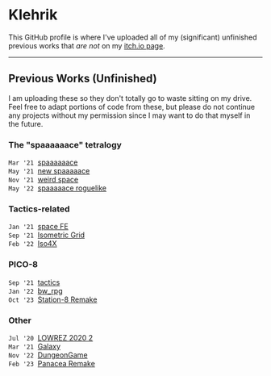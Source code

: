 # Klehrik

This GitHub profile is where I've uploaded all of my (significant) unfinished previous works that *are not* on my [itch.io page](https://klehrik.itch.io).

---

## Previous Works (Unfinished)

I am uploading these so they don't totally go to waste sitting on my drive.  
Feel free to adapt portions of code from these, but please do not continue any projects without my permission since I may want to do that myself in the future.

### The "spaaaaaace" tetralogy
`Mar '21`&nbsp; [spaaaaaace](https://github.com/Klehrik/spaaaaaace)  
`May '21`&nbsp; [new spaaaaace](https://github.com/Klehrik/new-spaaaaace)  
`Nov '21`&nbsp; [weird space](https://github.com/Klehrik/weird-space)  
`May '22`&nbsp; [spaaaaace roguelike](https://github.com/Klehrik/spaaaaace-roguelike)  

### Tactics-related
`Jan '21`&nbsp; [space FE](https://github.com/Klehrik/space-FE)  
`Sep '21`&nbsp; [Isometric Grid](https://github.com/Klehrik/Isometric-Grid)  
`Feb '22`&nbsp; [Iso4X](https://github.com/Klehrik/Iso4X)  

### PICO-8
`Sep '21`&nbsp; [tactics](https://github.com/Klehrik/tactics)  
`Jan '22`&nbsp; [bw_rpg](https://github.com/Klehrik/bw_rpg)  
`Oct '23`&nbsp; [Station-8 Remake](https://github.com/Klehrik/Station-8-Remake)  

### Other
`Jul '20`&nbsp; [LOWREZ 2020 2](https://github.com/Klehrik/LOWREZ-2020-2)  
`Mar '21`&nbsp; [Galaxy](https://github.com/Klehrik/Galaxy)  
`Nov '22`&nbsp; [DungeonGame](https://github.com/Klehrik/DungeonGame)  
`Feb '23`&nbsp; [Panacea Remake](https://github.com/Klehrik/Panacea-Remake)  
